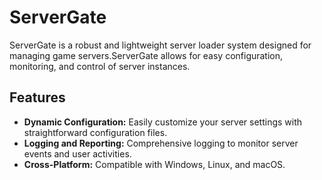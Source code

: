 # ServerGate

ServerGate is a robust and lightweight server loader system designed for managing game servers.ServerGate allows for easy configuration, monitoring, and control of server instances.

## Features

- **Dynamic Configuration:** Easily customize your server settings with straightforward configuration files.
- **Logging and Reporting:** Comprehensive logging to monitor server events and user activities.
- **Cross-Platform:** Compatible with Windows, Linux, and macOS.
